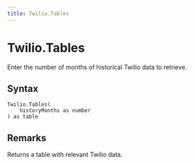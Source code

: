 ```yaml
---
title: Twilio.Tables
---
```


# Twilio.Tables


Enter the number of months of historical Twilio data to retrieve.


## Syntax

```powerquery
Twilio.Tables(
    historyMonths as number
) as table
```


## Remarks

Returns a table with relevant Twilio data.


